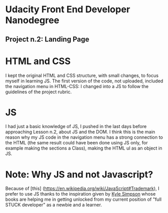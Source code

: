 Udacity Front End Developer Nanodegree
===============
Project n.2: Landing Page
---------------

# HTML and CSS
I kept the original HTML and CSS structure, with small changes, to focus myself in learning JS. The first version of the code, not uploaded, included the navigation menu in HTML-CSS: I changed into a JS to follow the guidelines of the project rubric. 

# JS
I had just a basic knowledge of JS, I pushed in the last days before approaching Lesson n.2, about JS and the DOM. I think this is the main reason why my JS code in the navigation menu has a strong connection to the HTML (the same result could have been done using JS only, for example making the sections a Class), making the HTML ul as an object in JS. 

# Note: Why JS and not Javascript?
Because of [this] (https://en.wikipedia.org/wiki/JavaScript#Trademark), I prefer to use JS thanks to the inspiration given by [Kyle Simpson](https://github.com/getify) whose books are helping me in getting unlocked from my current position of "full STUCK developer" as a newbie and a learner.